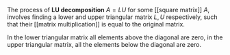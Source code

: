 
The process of **LU decomposition** $A=LU$ for some [[square matrix]] $A$, involves finding a lower and upper triangular matrix $L, U$ respectively, such that their [[matrix multiplication]] is equal to the original matrix.

In the lower triangular matrix all elements above the diagonal are zero, in the upper triangular matrix, all the elements below the diagonal are zero.


